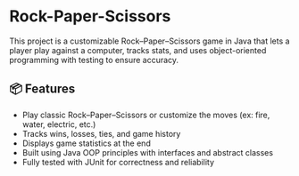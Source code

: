 # Rock-Paper-Scissors
This project is a customizable Rock–Paper–Scissors game in Java that lets a player play against a computer, tracks stats, and uses object-oriented programming with testing to ensure accuracy.

## 📦 Features
- Play classic Rock–Paper–Scissors or customize the moves (ex: fire, water, electric, etc.)
- Tracks wins, losses, ties, and game history
- Displays game statistics at the end
- Built using Java OOP principles with interfaces and abstract classes
- Fully tested with JUnit for correctness and reliability
